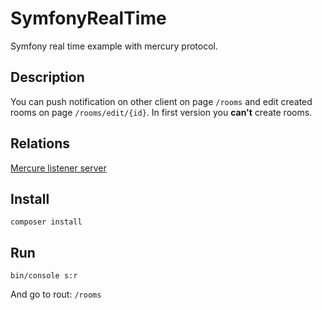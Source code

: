 # SymfonyRealTime
Symfony real time example with mercury protocol.

## Description
You can push notification on other client on page `/rooms` and edit created rooms on page `/rooms/edit/{id}`. In first version you **can't** create rooms.

## Relations
[Mercure listener server](https://github.com/dunglas/mercure)

## Install
`composer install`

## Run
`bin/console s:r`

And go to rout: `/rooms`
